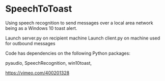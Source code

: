 # SpeechToToast
Using speech recognition to send messages over a local area network being as a Windows 10 toast alert.

Launch server.py on recipient machine
Launch client.py on machine used for outbound messages

Code has dependencies on the following Python packages:

pyaudio,
SpeechRecognition,
win10toast,

https://vimeo.com/400201328
